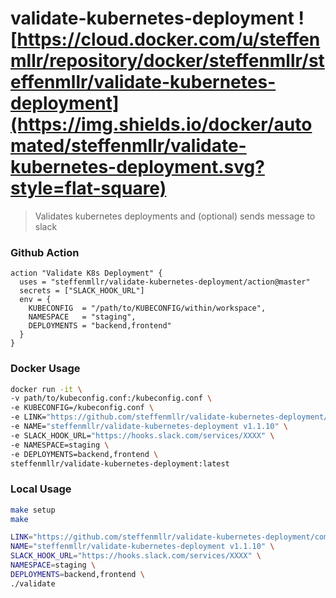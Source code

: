 # validate-kubernetes-deployment ![https://cloud.docker.com/u/steffenmllr/repository/docker/steffenmllr/steffenmllr/validate-kubernetes-deployment](https://img.shields.io/docker/automated/steffenmllr/validate-kubernetes-deployment.svg?style=flat-square)

> Validates kubernetes deployments and (optional) sends message to slack

### Github Action
```hcl
action "Validate K8s Deployment" {
  uses = "steffenmllr/validate-kubernetes-deployment/action@master"
  secrets = ["SLACK_HOOK_URL"]
  env = {
    KUBECONFIG  = "/path/to/KUBECONFIG/within/workspace",
    NAMESPACE   = "staging",
    DEPLOYMENTS = "backend,frontend"
  }
}

```

### Docker Usage
```bash
docker run -it \
-v path/to/kubeconfig.conf:/kubeconfig.conf \
-e KUBECONFIG=/kubeconfig.conf \
-e LINK="https://github.com/steffenmllr/validate-kubernetes-deployment/commit/ed96dd695757e272cb5fdddd4262b77f012e6486" \
-e NAME="steffenmllr/validate-kubernetes-deployment v1.1.10" \
-e SLACK_HOOK_URL="https://hooks.slack.com/services/XXXX" \
-e NAMESPACE=staging \
-e DEPLOYMENTS=backend,frontend \
steffenmllr/validate-kubernetes-deployment:latest
```

### Local Usage

```bash
make setup
make

LINK="https://github.com/steffenmllr/validate-kubernetes-deployment/commit/ed96dd695757e272cb5fdddd4262b77f012e6486" \
NAME="steffenmllr/validate-kubernetes-deployment v1.1.10" \
SLACK_HOOK_URL="https://hooks.slack.com/services/XXXX" \
NAMESPACE=staging \
DEPLOYMENTS=backend,frontend \
./validate

```
